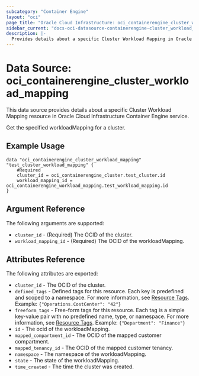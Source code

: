 ```yaml
---
subcategory: "Container Engine"
layout: "oci"
page_title: "Oracle Cloud Infrastructure: oci_containerengine_cluster_workload_mapping"
sidebar_current: "docs-oci-datasource-containerengine-cluster_workload_mapping"
description: |-
  Provides details about a specific Cluster Workload Mapping in Oracle Cloud Infrastructure Container Engine service
---
```


# Data Source: oci_containerengine_cluster_workload_mapping
This data source provides details about a specific Cluster Workload Mapping resource in Oracle Cloud Infrastructure Container Engine service.

Get the specified workloadMapping for a cluster.

## Example Usage

```hcl
data "oci_containerengine_cluster_workload_mapping" "test_cluster_workload_mapping" {
	#Required
	cluster_id = oci_containerengine_cluster.test_cluster.id
	workload_mapping_id = oci_containerengine_workload_mapping.test_workload_mapping.id
}
```

## Argument Reference

The following arguments are supported:

* `cluster_id` - (Required) The OCID of the cluster.
* `workload_mapping_id` - (Required) The OCID of the workloadMapping.


## Attributes Reference

The following attributes are exported:

* `cluster_id` - The OCID of the cluster.
* `defined_tags` - Defined tags for this resource. Each key is predefined and scoped to a namespace. For more information, see [Resource Tags](https://docs.cloud.oracle.com/iaas/Content/General/Concepts/resourcetags.htm). Example: `{"Operations.CostCenter": "42"}` 
* `freeform_tags` - Free-form tags for this resource. Each tag is a simple key-value pair with no predefined name, type, or namespace. For more information, see [Resource Tags](https://docs.cloud.oracle.com/iaas/Content/General/Concepts/resourcetags.htm). Example: `{"Department": "Finance"}` 
* `id` - The ocid of the workloadMapping.
* `mapped_compartment_id` - The OCID of the mapped customer compartment.
* `mapped_tenancy_id` - The OCID of the mapped customer tenancy.
* `namespace` - The namespace of the workloadMapping.
* `state` - The state of the workloadMapping.
* `time_created` - The time the cluster was created.

